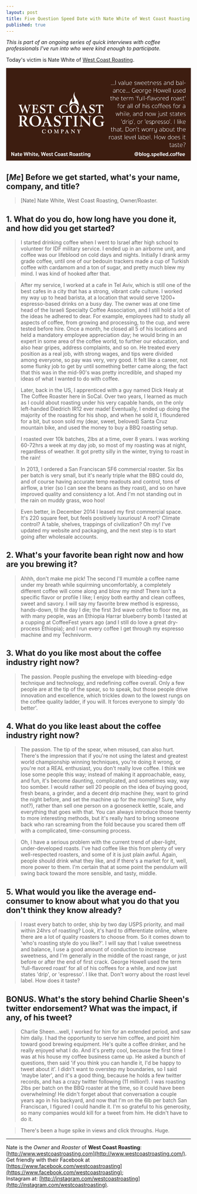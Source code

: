 ```yaml
---
layout: post
title: Five Question Speed Date with Nate White of West Coast Roasting
published: true
---
```

*This is part of an ongoing series of quick interviews with coffee professionals I've run into who were kind enough to participate.*

Today's victim is Nate White of [West Coast Roasting](http://www.westcoastroasting.com/).

![West Coast Roasting](https://raw.githubusercontent.com/toddat/spelled-coffee/gh-pages/industry/img/wcr-twittr.png)

<!--more-->

## [*Me*] Before we get started, what's your name, company, and title?

>[Nate]  Nate White, West Coast Roasting, Owner/Roaster.

## 1. What do you do, how long have you done it, and how did you get started?

>I started drinking coffee when I went to Israel after high school to volunteer for IDF military service. I ended up in an airborne unit, and coffee was our lifeblood on cold days and nights. Initially I drank army grade coffee, until one of our bedouin trackers made a cup of Turkish coffee with cardamom and a ton of sugar, and pretty much blew my mind. I was kind of hooked after that.

>After my service, I worked at a cafe in Tel Aviv, which is still one of the best cafes in a city that has a strong, vibrant cafe culture. I worked my way up to head barista, at a location that would serve 1200+ espresso-based drinks on a busy day. The owner was at one time head of the Israeli Specialty Coffee Association, and I still hold a lot of the ideas he adhered to dear. For example, employees had to study all aspects of coffee, from growing and processing, to the cup, and were tested before hire. Once a month, he closed all 5 of his locations and held a mandatory employee appreciation day; he would bring in an expert in some area of the coffee world, to further our education, and also hear gripes, address complaints, and so on. He treated every position as a real job, with strong wages, and tips were divided among everyone, so pay was very, very good. It felt like a career, not some flunky job to get by until something better came along; the fact that this was in the mid-90's was pretty incredible, and shaped my ideas of what I wanted to do with coffee.

>Later, back in the US, I apprenticed with a guy named Dick Healy at The Coffee Roaster here in SoCal. Over two years, I learned as much as I could about roasting under his very capable hands, on the only left-handed Diedrich IR12 ever made! Eventually, I ended up doing the majority of the roasting for his shop, and when he sold it, I floundered for a bit, but soon sold my (dear, sweet, beloved) Santa Cruz mountain bike, and used the money to buy a BBQ roasting setup.

>I roasted over 10k batches, 2lbs at a time, over 8 years. I was working 60-72hrs a week at my day job, so most of my roasting was at night, regardless of weather. It got pretty silly in the winter, trying to roast in the rain!

>In 2013, I ordered a San Franciscan SF6 commercial roaster. Six lbs per batch is very small, but it's nearly triple what the BBQ could do, and of course having accurate temp readouts and control, tons of airflow, a trier (so I can see the beans as they roast), and so on have improved quality and consistency a lot. And I'm not standing out in the rain on muddy grass, woo hoo!

>Even better, in December 2014 I leased my first commercial space. It's 220 square feet, but feels positively luxurious! A roof? Climate control?  A table, shelves, trappings of civilization? Oh my! I've updated my website and packaging, and the next step is to start going after wholesale accounts. 

## 2. What's your favorite bean right now and how are you brewing it?

>Ahhh, don't make me pick! The second I'll mumble a coffee name under my breath while squirming uncomfortably, a completely different coffee will come along and blow my mind! There isn't a specific flavor or profile I like; I enjoy both earthy and clean coffees, sweet and savory. I will say my favorite brew method is espresso, hands-down, til the day I die; the first 3rd wave coffee to floor me, as with many people, was an Ethiopia Harrar blueberry bomb I tasted at a cupping at CoffeeFest years ago (and I still do love a great dry-process Ethiopia); and I run every coffee I get through my espresso machine and my Technivorm.

## 3. What do you like most about the coffee industry right now?

>The passion. People pushing the envelope with bleeding-edge technique and technology, and redefining coffee overall. Only a few people are at the tip of the spear, so to speak, but those people drive innovation and excellence, which trickles down to the lowest rungs on the coffee quality ladder, if you will. It forces everyone to simply 'do better'.

## 4. What do you like least about the coffee industry right now?

>The passion. The tip of the spear, when misused, can also hurt. There's the impression that if you're not using the latest and greatest world championship winning techniques, you're doing it wrong, or you're not a REAL enthusiast, you don't really love coffee. I think we lose some people this way; instead of making it approachable, easy, and fun, it's become daunting, complicated, and sometimes way, way too somber. I would rather sell 20 people on the idea of buying good, fresh beans, a grinder, and a decent drip machine (hey, want to grind the night before, and set the machine up for the morning? Sure, why not?), rather than sell one person on a gooseneck kettle, scale, and everything that goes with that. You can always introduce those twenty to more interesting methods, but it's really hard to bring someone back who ran screaming from the fold because you scared them off with a complicated, time-consuming process.

>Oh, I have a serious problem with the current trend of uber-light, under-developed roasts. I've had coffee like this from plenty of very well-respected roasters, and some of it is just plain awful. Again, people should drink what they like, and if there's a market for it, well, more power to them. I'm certain that at some point the pendulum will swing back toward the more sensible, and tasty, middle.

## 5. What would you like the average end-consumer to know about what you do that you don't think they know already?

>I roast every batch to order, ship by two day USPS priority, and mail within 24hrs of roasting? Look, it's hard to differentiate online, where there are a lot of quality roasters to choose from. So it comes down to 'who's roasting style do you like?'. I will say that I value sweetness and balance, I use a good amount of conduction to increase sweetness, and I'm generally in the middle of the roast range, or just before or after the end of first crack. George Howell used the term 'full-flavored roast' for all of his coffees for a while, and now just states 'drip', or 'espresso'. I like that. Don't worry about the roast level label. How does it taste?

## BONUS. What's the story behind Charlie Sheen's twitter endorsement? What was the impact, if any, of his tweet?

>Charlie Sheen...well, I worked for him for an extended period, and saw him daily. I had the opportunity to serve him coffee, and point him toward good brewing equipment. He's quite a coffee drinker, and he really enjoyed what I do. And it's pretty cool, because the first time I was at his house my coffee business came up. He asked a bunch of questions, then said 'if you think you can handle it, I'd be happy to tweet about it'. I didn't want to overstep my boundaries, so I said 'maybe later', and it's a good thing, because he holds a few twitter records, and has a crazy twitter following (11 million!). I was roasting 2lbs per batch on the BBQ roaster at the time, so it could have been overwhelming! He didn't forget about that conversation a couple years ago in his backyard, and now that I'm on the 6lb per batch San Franciscan, I figured I could handle it. I'm so grateful to his generosity, so many companies would kill for a tweet from him. He didn't have to do it.

>There's been a huge spike in views and click throughs. Huge.

---

Nate is the *Owner* and *Roaster* of **West Coast Roasting**: [http://www.westcoastroasting.com](http://www.westcoastroasting.com/).  
Get friendly with their Facebook at [https://www.facebook.com/westcoastroasting](https://www.facebook.com/westcoastroasting);  
Instagram at: [http://instagram.com/westcoastroasting](http://instagram.com/westcoastroasting).